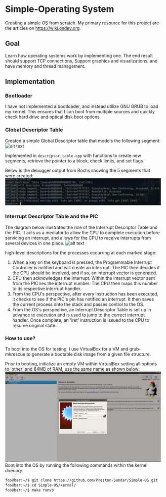 # Simple-Operating System
Creating a simple OS from scratch. My primary resource for this project are the articles on https://wiki.osdev.org. 


## Goal
Learn how operating systems work by implementing one. The end result should support TCP connections, Support graphics and visualizations, and have memory and thread management.

## Implementation

### Bootloader
I have not implemented a bootloader, and instead utilize GNU GRUB to load my kernel. This ensures that I can boot from multiple sources and quickly check hard drive and optical disk boot options.

### Global Descriptor Table
Created a simple Global Descriptor table that models the following segment:
![alt text](https://github.com/Preston-Sundar/Poop-OS/blob/master/readmeimages/segment-descriptor.png)

Implemented in `descriptor_table.cpp` with functions to create new segments, retrieve the pointer to a block, check limits, and set flags.

Below is the debugger output from Bochs showing the 5 segments that were created:
![alt text](https://github.com/Preston-Sundar/Simple-OS/blob/master/readmeimages/bochs_gdt.png)


### Interrupt Descriptor Table and the PIC
The diagram below illustrates the role of the Interrupt Descriptor Table and the PIC. It acts as a mediator to allow the CPU to complete execution before servicing an interrupt, and allows for the CPU to receive interrupts from several devices in one place.
![alt text](https://github.com/Preston-Sundar/Poop-OS/blob/master/readmeimages/PIC.png)
 
high-level descriptions for the processes occurring at each marked stage:
1. When a key on the keyboard is pressed, the Programmable Interrupt Controller is notified and will create an interrupt. The PIC then decides if the CPU should be involved, and if so, an interrupt vector is generated.
2. CPU then acknowledges the interrupt. Within the interrupt vector sent from the PIC lies the interrupt number. The CPU then maps this number to its respective interrupt handler.
3. From the CPU's perspective, after every instruction has been executed, it checks to see if the PIC's pin has notified an interrupt. It then saves the current process onto the stack and passes control to the OS.
4. From the OS's perspective, an Interrupt Descriptor Table is set up in advance to execution and is used to jump to the correct interrupt handler. Once complete, an 'iret' instruction is issued to the CPU to resume original state.
### How to use?
To boot into the OS for testing, I use VirtualBox for a VM and grub-mkrescue to generate a bootable disk image from a given file structure.

Prior to booting, initialize an empty VM within VirtualBox setting all options to 'other' and 64MB of RAM, use the same name as shown below:
![alt text](https://github.com/Preston-Sundar/Simple-OS/blob/master/readmeimages/instruction_addvm.png)
Boot into the OS by running the following commands within the kernel direcory:
```console
foo@bar:~/$ git clone https://github.com/Preston-Sundar/Simple-OS.git
foo@bar:~/$ cd Simple-OS/kernel/
foo@bar:~/$ make runvb
```
